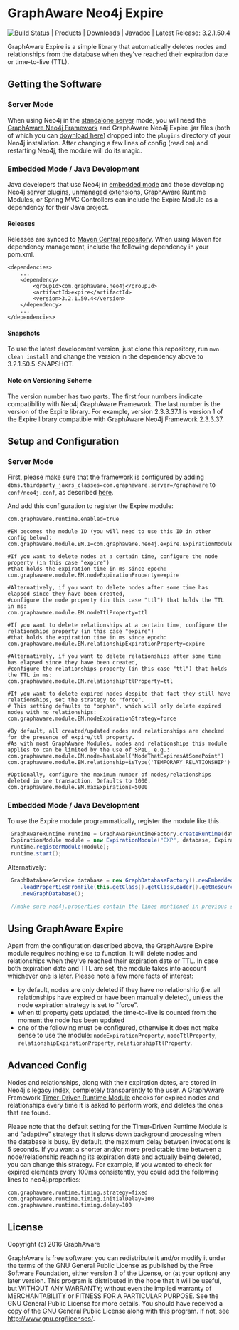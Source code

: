 GraphAware Neo4j Expire
=======================

[![Build Status](https://travis-ci.org/graphaware/neo4j-expire.png)](https://travis-ci.org/graphaware/neo4j-expire) | <a href="http://graphaware.com/products/" target="_blank">Products</a> | <a href="http://products.graphaware.com" target="_blank">Downloads</a> | <a href="http://graphaware.com/site/expire/latest/apidocs/" target="_blank">Javadoc</a> | Latest Release: 3.2.1.50.4

GraphAware Expire is a simple library that automatically deletes nodes and relationships from the database when they've
reached their expiration date or time-to-live (TTL).

Getting the Software
--------------------

### Server Mode

When using Neo4j in the <a href="http://docs.neo4j.org/chunked/stable/server-installation.html" target="_blank">standalone server</a> mode,
you will need the <a href="https://github.com/graphaware/neo4j-framework" target="_blank">GraphAware Neo4j Framework</a> and GraphAware Neo4j Expire .jar files (both of which you can <a href="http://products.graphaware.com/" target="_blank">download here</a>) dropped
into the `plugins` directory of your Neo4j installation. After changing a few lines of config (read on) and restarting Neo4j, the module will do its magic.

### Embedded Mode / Java Development

Java developers that use Neo4j in <a href="http://docs.neo4j.org/chunked/stable/tutorials-java-embedded.html" target="_blank">embedded mode</a>
and those developing Neo4j <a href="http://docs.neo4j.org/chunked/stable/server-plugins.html" target="_blank">server plugins</a>,
<a href="http://docs.neo4j.org/chunked/stable/server-unmanaged-extensions.html" target="_blank">unmanaged extensions</a>,
GraphAware Runtime Modules, or Spring MVC Controllers can include the Expire Module as a dependency for their Java project.

#### Releases

Releases are synced to <a href="http://search.maven.org/#search%7Cga%7C1%7Ca%3A%22expire%22" target="_blank">Maven Central repository</a>. When using Maven for dependency management, include the following dependency in your pom.xml.

    <dependencies>
        ...
        <dependency>
            <groupId>com.graphaware.neo4j</groupId>
            <artifactId>expire</artifactId>
            <version>3.2.1.50.4</version>
        </dependency>
        ...
    </dependencies>

#### Snapshots

To use the latest development version, just clone this repository, run `mvn clean install` and change the version in the
dependency above to 3.2.1.50.5-SNAPSHOT.

#### Note on Versioning Scheme

The version number has two parts. The first four numbers indicate compatibility with Neo4j GraphAware Framework.
 The last number is the version of the Expire library. For example, version 2.3.3.37.1 is version 1 of the Expire library
 compatible with GraphAware Neo4j Framework 2.3.3.37.

Setup and Configuration
--------------------

### Server Mode

First, please make sure that the framework is configured by adding `dbms.thirdparty_jaxrs_classes=com.graphaware.server=/graphaware` to `conf/neo4j.conf`,
as described <a href="https://github.com/graphaware/neo4j-framework#server-mode" target="_blank">here</a>.

And add this configuration to register the Expire module:

```
com.graphaware.runtime.enabled=true

#EM becomes the module ID (you will need to use this ID in other config below):
com.graphaware.module.EM.1=com.graphaware.neo4j.expire.ExpirationModuleBootstrapper

#If you want to delete nodes at a certain time, configure the node property (in this case "expire")
#that holds the expiration time in ms since epoch:
com.graphaware.module.EM.nodeExpirationProperty=expire

#Alternatively, if you want to delete nodes after some time has elapsed since they have been created,
#configure the node property (in this case "ttl") that holds the TTL in ms:
com.graphaware.module.EM.nodeTtlProperty=ttl

#If you want to delete relationships at a certain time, configure the relationships property (in this case "expire")
#that holds the expiration time in ms since epoch:
com.graphaware.module.EM.relationshipExpirationProperty=expire

#Alternatively, if you want to delete relationships after some time has elapsed since they have been created,
#configure the relationships property (in this case "ttl") that holds the TTL in ms:
com.graphaware.module.EM.relationshipTtlProperty=ttl

#If you want to delete expired nodes despite that fact they still have relationships, set the strategy to "force".
# This setting defaults to "orphan", which will only delete expired nodes with no relationships:
com.graphaware.module.EM.nodeExpirationStrategy=force

#By default, all created/updated nodes and relationships are checked for the presence of expire/ttl property.
#As with most GraphAware Modules, nodes and relationships this module applies to can be limited by the use of SPeL, e.g.:
com.graphaware.module.EM.node=hasLabel('NodeThatExpiresAtSomePoint')
com.graphaware.module.EM.relationship=isType('TEMPORARY_RELATIONSHIP')

#Optionally, configure the maximum number of nodes/relationships deleted in one transaction. Defaults to 1000.
com.graphaware.module.EM.maxExpirations=5000

```

### Embedded Mode / Java Development

To use the Expire module programmatically, register the module like this

```java
 GraphAwareRuntime runtime = GraphAwareRuntimeFactory.createRuntime(database);  //where database is an instance of GraphDatabaseService
 ExpirationModule module = new ExpirationModule("EXP", database, ExpirationConfiguration.defaultConfiguration().withNodeTtlProperty("ttl").withRelationshipTtlProperty("ttl"));
 runtime.registerModule(module);
 runtime.start();
```

Alternatively:
```java
 GraphDatabaseService database = new GraphDatabaseFactory().newEmbeddedDatabaseBuilder(pathToDb)
    .loadPropertiesFromFile(this.getClass().getClassLoader().getResource("neo4j.conf").getPath())
    .newGraphDatabase();

 //make sure neo4j.properties contain the lines mentioned in previous section
```

Using GraphAware Expire
-----------------------

Apart from the configuration described above, the GraphAware Expire module requires nothing else to function. It will
delete nodes and relationships when they've reached their expiration date or TTL. In case both expiration date and TTL are
set, the module takes into account whichever one is later. Please note a few more facts of interest:

* by default, nodes are only deleted if they have no relationship (i.e. all relationships have expired or have been manually deleted), unless the node expiration strategy is set to "force".
* when ttl property gets updated, the time-to-live is counted from the moment the node has been updated
* one of the following must be configured, otherwise it does not make sense to use the module: `nodeExpirationProperty`, `nodeTtlProperty`, `relationshipExpirationProperty`, `relationshipTtlProperty`.

Advanced Config
---------------

Nodes and relationships, along with their expiration dates, are stored in Neo4j's <a href="http://neo4j.com/docs/stable/indexing.html" target="_blank">legacy index</a>, completely transparently to the user.
A GraphAware Framework <a href="https://github.com/graphaware/neo4j-framework/tree/master/runtime#building-a-timer-driven-graphaware-runtime-module" target="_blank">Timer-Driven Runtime Module</a> checks for expired nodes and relationships every time it is asked to
perform work, and deletes the ones that are found.

Please note that the default setting for the Timer-Driven Runtime Module is and "adaptive" strategy that it slows down
background processing when the database is busy. By default, the maximum delay between invocations is 5 seconds.
If you want a shorter and/or more predictable time between a node/relationship reaching its expiration date and actually
being deleted, you can change this strategy. For example, if you wanted to check for expired elements every 100ms consistently,
you could add the following lines to neo4j.properties:

```
com.graphaware.runtime.timing.strategy=fixed
com.graphaware.runtime.timing.initialDelay=100
com.graphaware.runtime.timing.delay=100
```

License
-------

Copyright (c) 2016 GraphAware

GraphAware is free software: you can redistribute it and/or modify it under the terms of the GNU General Public License
as published by the Free Software Foundation, either version 3 of the License, or (at your option) any later version.
This program is distributed in the hope that it will be useful, but WITHOUT ANY WARRANTY; without even the implied
warranty of MERCHANTABILITY or FITNESS FOR A PARTICULAR PURPOSE. See the GNU General Public License for more details.
You should have received a copy of the GNU General Public License along with this program.
If not, see <http://www.gnu.org/licenses/>.
